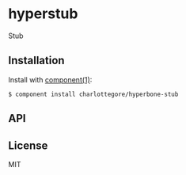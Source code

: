 
# hyperstub

  Stub

## Installation

  Install with [component(1)](http://component.io):

    $ component install charlottegore/hyperbone-stub

## API



## License

  MIT
